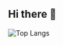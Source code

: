 ## Hi there 👋

![Top Langs](https://github-readme-stats.vercel.app/api/top-langs/?username=wild-w&hide=HTML,lua&layout=compact)
